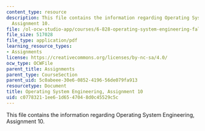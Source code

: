 ```yaml
---
content_type: resource
description: This file contains the information regarding Operating System Engineering,
  Assignment 10.
file: /ol-ocw-studio-app/courses/6-828-operating-system-engineering-fall-2012/c07783211ee61d6547048d0c45529c5c_MIT6_828F12_assignment10.pdf
file_size: 517028
file_type: application/pdf
learning_resource_types:
- Assignments
license: https://creativecommons.org/licenses/by-nc-sa/4.0/
ocw_type: OCWFile
parent_title: Assignments
parent_type: CourseSection
parent_uid: 5c0abeee-30e6-0852-4196-56de079fa913
resourcetype: Document
title: Operating System Engineering, Assignment 10
uid: c0778321-1ee6-1d65-4704-8d0c45529c5c
---
```

This file contains the information regarding Operating System Engineering, Assignment 10.